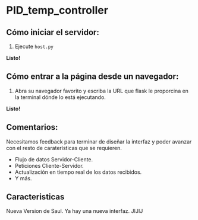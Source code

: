 # PID_temp_controller

## Cómo iniciar el servidor:

1. Ejecute ``host.py``

**Listo!**


## Cómo entrar a la página desde un navegador:
1. Abra su navegador favorito y escriba la URL que flask le proporcina en la terminal dónde lo está ejecutando.

**Listo!**

## Comentarios:
Necesitamos feedback para terminar de diseñar la interfaz y poder avanzar con el resto de caraterísticas que se requieren.

- Flujo de datos Servidor-Cliente.
- Peticiones Cliente-Servidor.
- Actualización en tiempo real de los datos recibidos.
- Y más.

## Caracteristicas


Nueva Version de Saul. Ya hay una nueva interfaz.
JIJIJ
